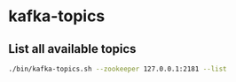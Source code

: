 # kafka-topics
## List all available topics
```bash
./bin/kafka-topics.sh --zookeeper 127.0.0.1:2181 --list
```
## 